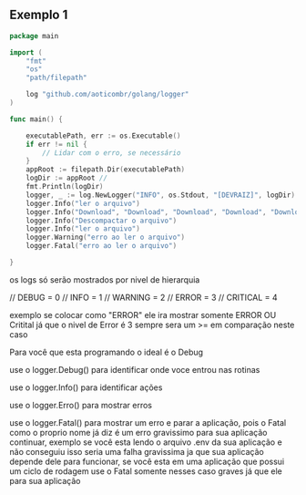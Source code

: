 ## Exemplo 1

```go
package main

import (
	"fmt"
	"os"
	"path/filepath"

	log "github.com/aoticombr/golang/logger"
)

func main() {

	executablePath, err := os.Executable()
	if err != nil {
		// Lidar com o erro, se necessário
	}
	appRoot := filepath.Dir(executablePath)
	logDir := appRoot //
	fmt.Println(logDir)
	logger, _ := log.NewLogger("INFO", os.Stdout, "[DEVRAIZ]", logDir)
	logger.Info("ler o arquivo")
	logger.Info("Download", "Download", "Download", "Download", "Download", "Download", "Download")
	logger.Info("Descompactar o arquivo")
	logger.Info("ler o arquivo")
	logger.Warning("erro ao ler o arquivo")
	logger.Fatal("erro ao ler o arquivo")

}
```
os logs só serão mostrados por nivel de hierarquia

// DEBUG = 0
// INFO = 1
// WARNING = 2
// ERROR = 3
// CRITICAL = 4

exemplo se colocar como "ERROR" ele ira mostrar somente ERROR OU Critital já que o nivel de Error é 3 sempre sera um >= em comparação neste caso

Para você que esta programando o ideal é o Debug

use o logger.Debug() para identificar onde voce entrou nas rotinas

use o logger.Info() para identificar ações

use o logger.Erro() para mostrar erros

use o logger.Fatal() para mostrar um erro e parar a aplicação, pois o Fatal como o proprio nome já diz é um erro gravissimo para sua aplicação continuar, exemplo se você esta lendo o arquivo .env da sua aplicação e não conseguiu isso seria uma falha gravissima ja que sua aplicação depende dele para funcionar, se você esta em uma aplicação que possui um ciclo de rodagem use o Fatal somente nesses caso graves já que ele para sua aplicação


